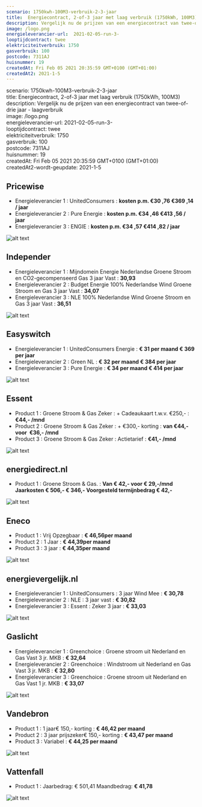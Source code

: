 ```yaml
---
scenario: 1750kwh-100M3-verbruik-2-3-jaar  
title:  Energiecontract, 2-of-3 jaar met laag verbruik (1750kWh, 100M3)  
description: Vergelijk nu de prijzen van een energiecontract van twee-of-drie jaar - laagverbruik  
image: /logo.png  
energieleverancier-url:  2021-02-05-run-3-  
looptijdcontract: twee  
elektriciteitverbruik: 1750  
gasverbruik: 100  
postcode: 7311AJ  
huisnummer: 19  
createdAt: Fri Feb 05 2021 20:35:59 GMT+0100 (GMT+01:00)  
createdAt2: 2021-1-5  
---
```

scenario: 1750kwh-100M3-verbruik-2-3-jaar  
title:  Energiecontract, 2-of-3 jaar met laag verbruik (1750kWh, 100M3)  
description: Vergelijk nu de prijzen van een energiecontract van twee-of-drie jaar - laagverbruik  
image: /logo.png  
energieleverancier-url:  2021-02-05-run-3-  
looptijdcontract: twee  
elektriciteitverbruik: 1750  
gasverbruik: 100  
postcode: 7311AJ  
huisnummer: 19  
createdAt: Fri Feb 05 2021 20:35:59 GMT+0100 (GMT+01:00)  
createdAt2-wordt-geupdate: 2021-1-5  

## Pricewise    
    
- Energieleverancier 1 :  UnitedConsumers  :  **kosten p.m. €30 ,76 €369 ,14 / jaar**  
- Energieleverancier 2 :  Pure Energie :  **kosten p.m. €34 ,46 €413 ,56 / jaar**  
- Energieleverancier 3 :  ENGIE :  **kosten p.m. €34 ,57 €414 ,82 / jaar** 
 
![alt text](/img/el/pricewise-1750kwh-100M3-verbruik-2-3-jaar-week5.png "Vergelijk energietarieven Pricewise")
## Independer    
  
- Energieleverancier 1 :  Mijndomein Energie Nederlandse Groene Stroom en CO2-gecompenseerd Gas 3 jaar Vast  :  **30,93**  
- Energieleverancier 2 :  Budget Energie 100% Nederlandse Wind Groene Stroom en Gas 3 jaar Vast :  **34,07**  
- Energieleverancier 3 :  NLE 100% Nederlandse Wind Groene Stroom en Gas 3 jaar Vast :  **36,51**  

 
![alt text](/img/el/independer-1750kwh-100M3-verbruik-2-3-jaar-week5.png "Vergelijk energietarieven Independer")
## Easyswitch    
 
- Energieleverancier 1 :  UnitedConsumers Energie  : **€ 31 per maand € 369 per jaar**   
- Energieleverancier 2 :  Green NL : **€ 32 per maand € 384 per jaar**  
- Energieleverancier 3 :  Pure Energie :  **€ 34 per maand € 414 per jaar**   
 
![alt text](/img/el/easyswitch-1750kwh-100M3-verbruik-2-3-jaar-week5.png "Vergelijk energietarieven Easyswitch")
## Essent    
  
- Product 1 :  Groene Stroom & Gas Zeker  : + Cadeaukaart t.w.v. €250,-  : **€44,- /mnd**  
- Product 2 :  Groene Stroom & Gas Zeker : + €300,- korting  : **van €44,- voor  €36,- /mnd**  
- Product 3 :  Groene Stroom & Gas Zeker :  Actietarief  : **€41,- /mnd**  
 

![alt text](/img/el/essent-1750kwh-100M3-verbruik-2-3-jaar-week5.png "Vergelijk energietarieven Essent")
## energiedirect.nl    

- Product 1 :  Groene Stroom & Gas.  : **Van € 42,- voor € 29,-/mnd Jaarkosten € 506,- € 346,- Voorgesteld termijnbedrag € 42,-**  
 
![alt text](/img/el/energiedirect-1750kwh-100M3-verbruik-2-3-jaar-week5.png "Vergelijk energietarieven energiedirect.nl")
## Eneco    
   
- Product 1 :  Vrij Opzegbaar  : **€ 46,56per maand**  
- Product 2 :  1 Jaar : **€ 44,39per maand**   
- Product 3 :  3 jaar :  **€ 44,35per maand**  
 
![alt text](/img/el/eneco-1750kwh-100M3-verbruik-2-3-jaar-week5.png "Vergelijk energietarieven Eneco")
## energievergelijk.nl    
   
- Energieleverancier 1 :  UnitedConsumers  : 3 jaar Wind Mee   : **€ 30,78**  
- Energieleverancier 2 :  NLE : 3 jaar vast   : **€ 30,82**  
- Energieleverancier 3 :  Essent :  Zeker 3 jaar   : **€ 33,03**  
 
![alt text](/img/el/energievergelijk-1750kwh-100M3-verbruik-2-3-jaar-week5.png "Vergelijk energietarieven energievergelijk.nl")
## Gaslicht    
  
- Energieleverancier 1 : Greenchoice : Groene stroom uit Nederland en Gas Vast 3 jr. MKB : **€ 32,64**   
- Energieleverancier 2 : Greenchoice : Windstroom uit Nederland en Gas Vast 3 jr. MKB : **€ 32,80**   
- Energieleverancier 3 : Greenchoice : Groene stroom uit Nederland en Gas Vast 1 jr. MKB : **€ 33,07**  

![alt text](/img/el/gaslicht-1750kwh-100M3-verbruik-2-3-jaar-week5.png "Vergelijk energietarieven gaslicht")
## Vandebron    

- Product 1 :  1 jaar€ 150,- korting  :  **€ 46,42 per maand**   
- Product 2 :  3 jaar prijszeker€ 150,- korting :  **€ 43,47 per maand**  
- Product 3 :  Variabel :  **€ 44,25 per maand**   
 
![alt text](/img/el/vandebron-1750kwh-100M3-verbruik-2-3-jaar-week5.png "Vergelijk energietarieven VandeBron")
## Vattenfall    
  
- Product 1 : Jaarbedrag: € 501,41  Maandbedrag: **€ 41,78**   

![alt text](/img/el/vattenfall-1750kwh-100M3-verbruik-2-3-jaar-week5.png "Vergelijk energietarieven Vattenfall")